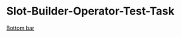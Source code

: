 # Slot-Builder-Operator-Test-Task

[Bottom bar](http://htmlpreview.github.io/?https://github.com/FDRmrkvch/Slot-Builder-Operator-Test-Task/blob/master/index.html)
